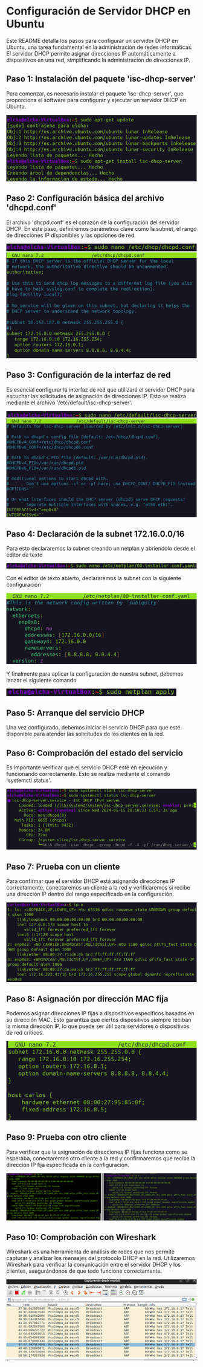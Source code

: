 # Configuración de Servidor DHCP en Ubuntu
Este README detalla los pasos para configurar un servidor DHCP en Ubuntu, una tarea fundamental en la administración de redes informáticas. El servidor DHCP permite asignar direcciones IP automáticamente a dispositivos en una red, simplificando la administración de direcciones IP.
## Paso 1: Instalación del paquete 'isc-dhcp-server'
Para comenzar, es necesario instalar el paquete 'isc-dhcp-server', que proporciona el software para configurar y ejecutar un servidor DHCP en Ubuntu.

![instalacion isc-dhcp-server](https://github.com/CarlosAlvarezDiaz/DHCP_maquina_virtual/blob/4889a25bd2dd092c1cd3b5a09d5d0c38c8fcd812/instalarDHCP.png)

## Paso 2: Configuración básica del archivo 'dhcpd.conf'
El archivo 'dhcpd.conf' es el corazón de la configuración del servidor DHCP. En este paso, definiremos parámetros clave como la subnet, el rango de direcciones IP disponibles y las opciones de red.

![abrir el archivo dhcpd.conf desde el editor de texto](https://github.com/CarlosAlvarezDiaz/DHCP_maquina_virtual/blob/0c851ff6e9b355d0e6eea79e7c77a1960d6ad055/configuracion.png)
![configuracion del archivo dhcpd.conf](https://github.com/CarlosAlvarezDiaz/DHCP_maquina_virtual/blob/0c851ff6e9b355d0e6eea79e7c77a1960d6ad055/configuracionbasica.png)

## Paso 3: Configuración de la interfaz de red
Es esencial configurar la interfaz de red que utilizará el servidor DHCP para escuchar las solicitudes de asignación de direcciones IP. Esto se realiza mediante el archivo '/etc/default/isc-dhcp-server'.

![abrir el archivo de configuracion de la interfaz de red desde el editor de texto](https://github.com/CarlosAlvarezDiaz/DHCP_maquina_virtual/blob/af6b310c2452792e04887027a75ee2db39ec38f4/red.png)
![configuracion de la interfaz de red](https://github.com/CarlosAlvarezDiaz/DHCP_maquina_virtual/blob/af6b310c2452792e04887027a75ee2db39ec38f4/configuracionred.png)

## Paso 4: Declaración de la subnet 172.16.0.0/16

Para esto declararemos la subnet creando un netplan y abriendolo desde el editor de texto

![abrir el netplan desde el editor de texto](https://github.com/CarlosAlvarezDiaz/DHCP_maquina_virtual/blob/bb09816dc444511cb199bc9360c9de9494f4a6c5/netplan.png)

Con el editor de texto abierto, declararemos la subnet con la siguiente configuración

![configuracion subnet](https://github.com/CarlosAlvarezDiaz/DHCP_maquina_virtual/blob/bb09816dc444511cb199bc9360c9de9494f4a6c5/declaracionsubnet.png)

Y finalmente para aplicar la configuración de nuestra subnet, debemos lanzar el siguiente comando

![netplan apply](https://github.com/CarlosAlvarezDiaz/DHCP_maquina_virtual/blob/bb09816dc444511cb199bc9360c9de9494f4a6c5/netplanapply.png)

## Paso 5: Arranque del servicio DHCP

Una vez configurado, debemos iniciar el servicio DHCP para que esté disponible para atender las solicitudes de los clientes en la red.

## Paso 6: Comprobación del estado del servicio

Es importante verificar que el servicio DHCP esté en ejecución y funcionando correctamente. Esto se realiza mediante el comando 'systemctl status'.

![arranque y comprobacion del servicio](https://github.com/CarlosAlvarezDiaz/DHCP_maquina_virtual/blob/94c1d15022209b92add4813660f694b51c010381/systemctl.png)

## Paso 7: Prueba con un cliente

Para confirmar que el servidor DHCP está asignando direcciones IP correctamente, conectaremos un cliente a la red y verificaremos si recibe una dirección IP dentro del rango especificado en la configuración.

![prueba con cliente](https://github.com/CarlosAlvarezDiaz/DHCP_maquina_virtual/blob/3cbcaef7ed1151ebd97be8eb3eea1c75db00231a/cliente.png)

## Paso 8: Asignación por dirección MAC fija

Podemos asignar direcciones IP fijas a dispositivos específicos basados en su dirección MAC. Esto garantiza que ciertos dispositivos siempre reciban la misma dirección IP, lo que puede ser útil para servidores o dispositivos de red críticos.

![asignacion direccion mac fija](https://github.com/CarlosAlvarezDiaz/DHCP_maquina_virtual/blob/14fb1a05d503ecf36de377b93494bef99fd9b339/ipfija.png)

## Paso 9: Prueba con otro cliente

Para verificar que la asignación de direcciones IP fijas funciona como se esperaba, conectaremos otro cliente a la red y confirmaremos que reciba la dirección IP fija especificada en la configuración.

![prueba con otro cliente](https://github.com/CarlosAlvarezDiaz/DHCP_maquina_virtual/blob/8cb36d934ceedc846f184d7b679fe5b8a0b24a4b/clienteconipfija.png)

## Paso 10: Comprobación con Wireshark

Wireshark es una herramienta de análisis de redes que nos permite capturar y analizar los mensajes del protocolo DHCP en la red. Utilizaremos Wireshark para verificar la comunicación entre el servidor DHCP y los clientes, asegurándonos de que todo funcione correctamente.

![comprobacion con wireshark](https://github.com/CarlosAlvarezDiaz/DHCP_maquina_virtual/blob/8a448266c15fbc2e0ddd6711063c14730729b322/wireshark.png)